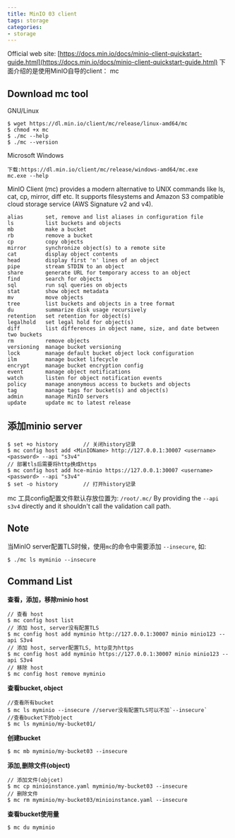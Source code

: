```yaml
---
title: MinIO 03 client
tags: storage
categories:
- storage
---
```


Official web site: [https://docs.min.io/docs/minio-client-quickstart-guide.html](https://docs.min.io/docs/minio-client-quickstart-guide.html)
下面介绍的是使用MinIO自导的client： mc

## **Download mc tool**
GNU/Linux

	$ wget https://dl.min.io/client/mc/release/linux-amd64/mc
	$ chmod +x mc
	$ ./mc --help
	$ ./mc --version

Microsoft Windows

	下载:https://dl.min.io/client/mc/release/windows-amd64/mc.exe
	mc.exe --help
MinIO Client (mc) provides a modern alternative to UNIX commands like ls, cat, cp, mirror, diff etc. It supports filesystems and Amazon S3 compatible cloud storage service (AWS Signature v2 and v4).

	alias       set, remove and list aliases in configuration file
	ls          list buckets and objects
	mb          make a bucket
	rb          remove a bucket
	cp          copy objects
	mirror      synchronize object(s) to a remote site
	cat         display object contents
	head        display first 'n' lines of an object
	pipe        stream STDIN to an object
	share       generate URL for temporary access to an object
	find        search for objects
	sql         run sql queries on objects
	stat        show object metadata
	mv          move objects
	tree        list buckets and objects in a tree format
	du          summarize disk usage recursively
	retention   set retention for object(s)
	legalhold   set legal hold for object(s)
	diff        list differences in object name, size, and date between two buckets
	rm          remove objects
	versioning  manage bucket versioning
	lock        manage default bucket object lock configuration
	ilm         manage bucket lifecycle
	encrypt     manage bucket encryption config
	event       manage object notifications
	watch       listen for object notification events
	policy      manage anonymous access to buckets and objects
	tag         manage tags for bucket(s) and object(s)
	admin       manage MinIO servers
	update      update mc to latest release

## 添加minio server

	$ set +o history		// 关闭history记录
	$ mc config host add <MinIOName> http://127.0.0.1:30007 <username> <password> --api "s3v4"
	// 部署tls后需要将http换成https
	$ mc config host add hce-minio https://127.0.0.1:30007 <username> <password> --api "s3v4"
	$ set -o history		// 打开history记录
mc 工具config配置文件默认存放位置为: `/root/.mc/`
By providing the `--api s3v4` directly and it shouldn't call the validation call path.


## **Note**
当MinIO server配置TLS时候，使用`mc`的命令中需要添加 `--insecure`, 如:

	$ ./mc ls myminio --insecure

## Command List
**查看，添加，移除minio host**

	// 查看 host
	$ mc config host list
	// 添加 host, server没有配置TLS
	$ mc config host add myminio http://127.0.0.1:30007 minio minio123 --api S3v4
	// 添加 host, server配置TLS, http变为https
	$ mc config host add myminio https://127.0.0.1:30007 minio minio123 --api S3v4
	// 移除 host
	$ mc config host remove myminio
**查看bucket, object**

	//查看所有bucket
	$ mc ls myminio --insecure //server没有配置TLS可以不加`--insecure`
	//查看bucket下的object
	$ mc ls myminio/my-bucket01/
**创建bucket**

	$ mc mb myminio/my-bucket03 --insecure
**添加,删除文件(object)**

	// 添加文件(objcet)
	$ mc cp minioinstance.yaml myminio/my-bucket03 --insecure
	// 删除文件
	$ mc rm myminio/my-bucket03/minioinstance.yaml --insecure

**查看bucket使用量**

	$ mc du myminio









